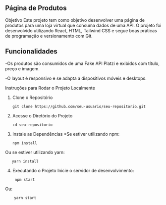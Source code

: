 ## Página de Produtos
Objetivo
Este projeto tem como objetivo desenvolver uma página de produtos para uma loja virtual que consuma dados de uma API. O projeto foi desenvolvido utilizando React, HTML, Tailwind CSS e segue boas práticas de programação e versionamento com Git.

## Funcionalidades

  -Os produtos são consumidos de uma Fake API Platzi e exibidos com título, preço e imagem.
  
  -O layout é responsivo e se adapta a dispositivos móveis e desktops.


Instruções para Rodar o Projeto Localmente

1. Clone o Repositório

       git clone https://github.com/seu-usuario/seu-repositorio.git

2. Acesse o Diretório do Projeto

       cd seu-repositorio

3. Instale as Dependências
*Se estiver utilizando npm:

       npm install

Ou se estiver utilizando yarn:

       yarn install

4. Executando o Projeto
Inicie o servidor de desenvolvimento:

        npm start
Ou:
      
        yarn start

